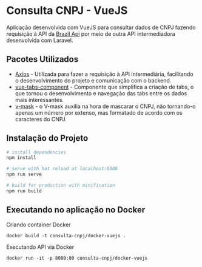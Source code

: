
# Consulta CNPJ - VueJS
Aplicação desenvolvida com VueJS para consultar dados de CNPJ fazendo requisição à API da [Brazil Api](https://github.com/BrasilAPI/BrasilAPI) por meio de outra API intermediadora desenvolvida com Laravel.

## Pacotes Utilizados
- [Axios](https://github.com/axios/axios) - Utilizada para fazer a requisição à API intermediária, facilitando o desenvolvimento do projeto e comunicação com o backend.
- [vue-tabs-component](https://github.com/spatie/vue-tabs-component) - Componente que simplifica a criação de tabs, o que tornou o desenvolvimento e navegação das tabs entre os dados mais interessantes.
- [v-mask](https://github.com/probil/v-mask) - o V-mask auxilia na hora de mascarar o CNPJ, não tornando-o apenas um número por extenso, mas formatado de acordo com os caracteres do CNPJ.

## Instalação do Projeto


``` bash
# install dependencies
npm install

# serve with hot reload at localhost:8080
npm run serve

# build for production with minification
npm run build
```

## Executando no aplicação no Docker
Criando container Docker
~~~~
docker build -t consulta-cnpj/docker-vuejs .
~~~~
Executando API via Docker
~~~~
docker run -it -p 8080:80 consulta-cnpj/docker-vuejs
~~~~
